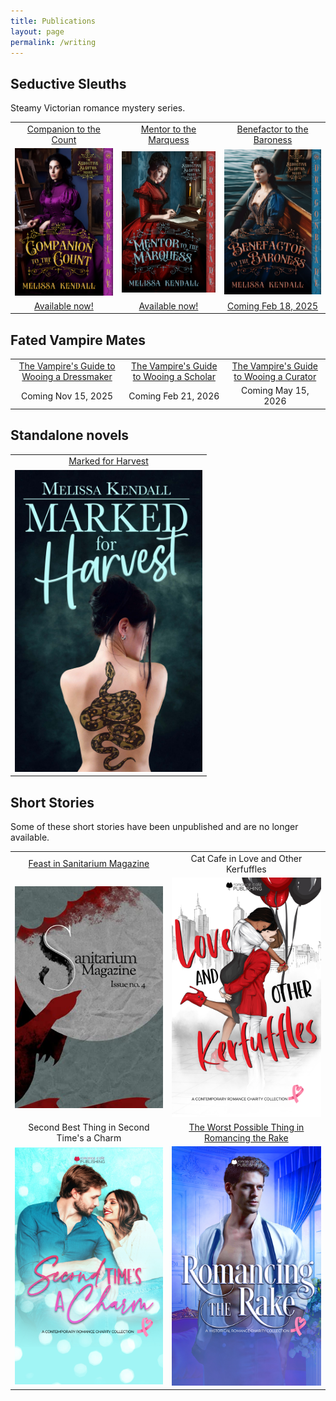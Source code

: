 ```yaml
---
title: Publications
layout: page
permalink: /writing
---
```


## Seductive Sleuths

Steamy Victorian romance mystery series.

<table style="text-align:center">
    <tr>
        <td><a href="https://books2read.com/u/mlpO5A">Companion to the Count</a></td>
        <td><a href="https://books2read.com/u/3yXMjV">Mentor to the Marquess</a></td>
        <td><a href="https://books2read.com/u/b6qE8p">Benefactor to the Baroness</a></td>
    </tr>
    <tr>
        <td><a href="https://books2read.com/u/mlpO5A"><img width="300" src='/images/CTTC.jpg'/></a></td>
        <td><a href="https://books2read.com/u/3yXMjV"><img width="300" src='/images/MTTM.jpg'/></a></td>
        <td><a href="https://books2read.com/u/b6qE8p"><img width="300" src='/images/BTTB.jpg'/></a></td>        
    </tr>     
    <tr>
        <td><a href="https://books2read.com/u/mlpO5A">Available now!</a></td>
        <td><a href="https://books2read.com/u/3yXMjV">Available now!</a></td>
        <td><a href="https://books2read.com/u/b6qE8p">Coming Feb 18, 2025</a></td>
    </tr>       
</table>

## Fated Vampire Mates

<table style="text-align:center">
    <tr>
        <td><a href="https://www.goodreads.com/book/show/219295456-the-vampire-s-guide-to-wooing-a-dressmaker">The Vampire's Guide to Wooing a Dressmaker</a></td>
        <td><a href="https://www.goodreads.com/book/show/219295490-the-vampire-s-guide-to-wooing-a-scholar">The Vampire's Guide to Wooing a Scholar</a></td>
        <td><a href="https://www.goodreads.com/book/show/219295516-the-vampires-guide-to-wooing-a-curator">The Vampire's Guide to Wooing a Curator</a></td>
    </tr>   
    <tr>
        <td>Coming Nov 15, 2025</td>
        <td>Coming Feb 21, 2026</td>
        <td>Coming May 15, 2026</td>
    </tr>       
</table>

## Standalone novels

<table style="text-align:center">
    <tr>
        <td>
            <a href="https://books2read.com/MarkedForHarvest">Marked for Harvest</a>
        </td>
    </tr>
    <tr> 
        <td>
            <a href="https://books2read.com/MarkedForHarvest"><img width="300" src='/images/MFH.jpg'/></a>
        </td>
    </tr>
</table>

## Short Stories

Some of these short stories have been unpublished and are no longer available.

<table style="text-align:center">
    <tr>
        <td> 
            <a href="https://www.amazon.ca/dp/B09D9WC4CQ">Feast in Sanitarium Magazine</a>
        </td>
        <td>Cat Cafe in Love and Other Kerfuffles</td>
    </tr>
    <tr>
        <td>
            <a href="https://www.amazon.ca/dp/B09D9WC4CQ"><img width="620" src='/images/Feast.jpg'/></a> 
        </td>   
        <td><img width="600" src='/images/TNRC.jpg'/></td>
    </tr>
    <tr>
        <td> 
            Second Best Thing in Second Time's a Charm
        </td>
        <td>
            <a href="https://www.amazon.ca/Romancing-Rake-Historical-Romance-Collection-ebook/dp/B0DGFKRJ58">The Worst Possible Thing in Romancing the Rake</a>
        </td>
    </tr>
    <tr>
        <td>
            <img width="620" src="/images/STAC.jpg" />
        </td>
        <td>
            <a href="https://www.amazon.ca/Romancing-Rake-Historical-Romance-Collection-ebook/dp/B0DGFKRJ58"><img width="620" src='/images/RR.jpg'/></a> 
        </td>   
    </tr>
</table>